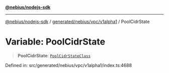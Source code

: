 [**@nebius/nodejs-sdk**](../../../../../README.md)

***

[@nebius/nodejs-sdk](../../../../../README.md) / [generated/nebius/vpc/v1alpha1](../README.md) / PoolCidrState

# Variable: PoolCidrState

> **PoolCidrState**: [`PoolCidrStateClass`](../type-aliases/PoolCidrStateClass.md)

Defined in: src/generated/nebius/vpc/v1alpha1/index.ts:4688
